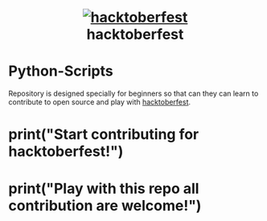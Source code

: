 <h1 align="center">
  <br>
  <a href="https://github.com/ankitdobhal/Python-Scripts"><img src="https://thepracticaldev.s3.amazonaws.com/i/2pzrpi2dykdibh9jcizc.png" alt="hacktoberfest"></a>
  <br>
 hacktoberfest
  <br>
</h1>

# Python-Scripts
Repository is designed specially for beginners so that can they can learn to contribute to open source and play with [hacktoberfest](https://hacktoberfest.digitalocean.com).

# print("Start contributing for hacktoberfest!")
# print("Play with this repo all contribution are welcome!")
